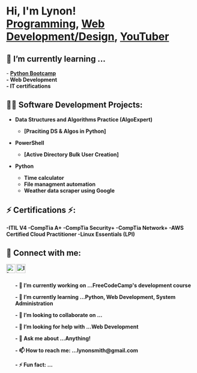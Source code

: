<h1>Hi, I'm Lynon! <br/><a href="">Programming</a>, <a href="">Web Development/Design</a>, <a href="">YouTuber</a></h1>

<h2> 🌱 I’m currently learning ... </h2>
- <b><a href="https://wgu.udemy.com/course/100-days-of-code/learn/lecture/19279090#overview">Python Bootcamp</a><br>
- <b>Web Development</br>
- <b> IT certifications
  
<h2>👨‍💻 Software Development Projects:</h2>

- <b>Data Structures and Algorithms Practice (AlgoExpert)</b>
  - [Praciting DS & Algos in Python]
  
- <b>PowerShell</b>
  - [Active Directory Bulk User Creation]
  
- <b>Python</b>
  - Time calculator 
  - File managment automation
  - Weather data scraper using Google
  
<h2> ⚡ Certifications ⚡: </h2>
-ITIL V4
-CompTia A+
-CompTia Security+
-CompTia Network+
-AWS Certified Cloud Practitioner
-Linux Essentials (LPI)
  

<h2> 🤳 Connect with me:</h2>

[<img align="left" alt="Lynonsmith | LinkedIn" width="24px" src="https://cdn.jsdelivr.net/npm/simple-icons@v3/icons/linkedin.svg" />][linkedin]
  
[linkedin]: https://www.linkedin.com/in/lynon-smith/

[<img align="left" alt="lynonsmith | Website" width="24px" src="https://s3.amazonaws.com/lynonsmith.com/images/backgrounds/ProfilePic.jpg" />][Website]

[Website]: http://lynonsmith.com

  

<br>
  </br>
  <ul>- 🔭 I’m currently working on ...FreeCodeCamp's development course</ul>
  <ul>- 🌱 I’m currently learning ...Python, Web Development, System Administration</ul>
  <ul>- 👯 I’m looking to collaborate on ...</ul>
  <ul>- 🤔 I’m looking for help with ...Web Development</ul>
  <ul>- 💬 Ask me about ...Anything!</ul>
  <ul>- 📫 How to reach me: ...lynonsmith@gmail.com</ul>
  <ul>- ⚡ Fun fact: ...</ul>



